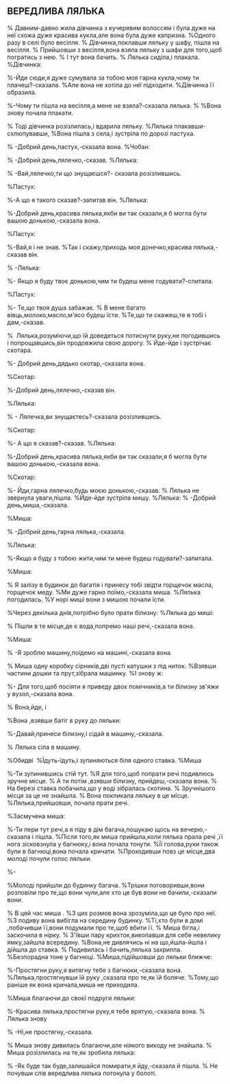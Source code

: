 ## ВЕРЕДЛИВА ЛЯЛЬКА

% Давним-давно жила дівчинка з кучерявим волоссям і була дуже на неї схожа дуже красива кукла,але вона була дуже капризна.
%Одного разу в селі було весілля.
% Дівчинка,поклавши ляльку у шафу, пішла на весілля.
% Прийшовши з весілля,вона взяла ляльку з шафи для того,щоб погратись з нею.
% І тут вона бачить.
% Лялька сиділа,і плакала.
%Дівчинка:

%-Йди сюди,я дуже сумувала за тобою моя гарна кукла,чому ти плачеш?-сказала.
%Але вона не хотіла до неї підходити.
%Дівчинка її образила.

%-Чому ти пішла на весілля,а мене не взяла?-сказала лялька.
%
%Вона знову почала плакати.

% Тоді дівчинка розізлилась,і вдарила ляльку.
%Лялька плакавши-схлюпувавши,
%Вона пішла з села,і зустріла по дорозі пастуха.

% -Добрий день,пастух,-сказала вона.
%Чобан:

% -Добрий день,лялечко,-сказав.
%Лялька:

% -Вай,лялечко,ти що знущаєшся?- сказала розізлившись.

%Пастух:

%-А що я такого сказав?-запитав він.
%Лялька:

%-Добрий день,красива лялька,якби ви так сказали,я б могла бути вашою донькою,-сказала вона.

%Пастух:

%-Вай,я і не знав.
%Так і скажу,приходь моя донечко,красива лялька,-сказав він.

% -Лялька:

%- Якщо я буду твоє донькою,чим ти будеш мене годувати?-спитала.

%Пастух:

%- Те,що твоя душа забажає.
% В мене багато вівць,молоко,масло,м'ясо будеш їсти.
%Те,що ти скажеш,те я тобі і дам,-сказав.

%  Лялька,розуміючи,що їй доведеться потиснути руку,не погодившись і попрощавшись,він продовжила свою дорогу.
% Йде-йде і зустрічає скотара.

%- Добрий день,дядько скотар,-сказала вона.

%Скотар:

%-Добрий день,лялечко,-сказав він.

%Лялька:

% - Лялечка,ви знущаєтесь?-сказала розізлившись.

%Скотар:

%- А що я сказав?-сказав.
%Лялька:

%-Добрий день,красива лялька,якби ви так сказали,я б могла бути вашою донькою,-сказала вона.

%Скотар:

%- Йди,гарна лялечко,будь моєю донькою,-сказав.
% Лялька не звернула уваги,пішла.
%Йде-йде зустріла мишу.
%Лялька:
% -Добрий день,миша,-сказала.

%Миша:

% -Добрий день,гарна лялька,-сказала.

%Лялька:

%-Якщо я буду з тобою жити,чим ти мене будеш годувати?-запитала.

%Миша:

% Я залізу в будинок до багатія і принесу тобі звідти горщечок масла, горщечок меду.
%Ми дуже гарно поїмо,-сказала миша.
%Лялька погодилась.
%У норі миші вони з мишою почали їсти.

%Через декілька днів,потрібно було прати білизну:
%Лялька до миші:

% Пішли в те місце,де є вода,попремо наші речі,-сказала вона.

%Миша:

% -Я зроблю машину,поїдемо на машині,-сказала вона.

% Миша одну коробку сірників,дві пусті катушки з під ниток.
%Взявши частини дошки та прут,зібрала машинку.
%І знову ж:

%- Для того,щоб посіяти я приведу двох помічників,а ти білизну зв'яжи у вузол,-сказала вона.

% Вона,йде, і 

%Вона ,взявши батіг в руку до ляльки:

%-Давай,принеси білизну,і сідай в машину,-сказала.

% Лялька сіла в машину.

%Обидві 
%Їдуть-їдуть,і зупиняються біля одного ставка.
%Миша

%-Ти зупинившись стій тут.
%Я для того,щоб попрати речі подивлюсь зручне місце.
% А ти потім ,взявши білизну, прийдеш,-сказала вона.
% На березі ставка побачила,що у воді зібралась скотина.
% Зручнішого місця за це не знайшла.
% Вона покликала ляльку в це місце.
%Лялька,прийшовши, почала прати речі.

%Засмучена миша:

%-Ти пери тут речі,а я піду в дім багача,пошукаю щось на вечерю,-сказала і пішла.
%Після того,як миша прийшла,коли лялька прала речі ,її нога зісковзнула у багнюку,і вона почала тонути.
%Її голова,руки також були в багнюці,вона почала кричати.
%Проходивши повз це місце,два молоді почули голос ляльки.

%-

%Молоді прийшли до будинку багача.
%Трішки поговоривши,вони розповіли про те,що вони чули,але хто це був вони не бачили,-сказали вони.

% В цей час миша .
%З цих розмов вона зрозуміла,що це було про неї.
%З подиву вона вибігла на середину будинку.
%Ті,хто були в домі ,побачивши її,вони подумали про те,щоб вбити її.
% Миша бігла,і заскочила в нірку.
% З'ївши пару крихток,викопавши для себе невелику ямку,зайшла всередину.
%Вона,не дивлячись ні на що,йшла-йшла і дійшла до ставка.
% Подивилась і бачить,лялька захрипла.
%Безпорадна тоне у багнюці.
%Миша,підійшовши до ляльки ближче:

%-Простягни руку,я витягну тебе з багнюки,-сказала вона.
%Лялька,простягнувши їй руку ,сказала про те,як їй боляче.
%Тому,що раніше як вона кричала,миша не приходила.

%Миша благаючи до своєї подруги ляльки:

%-Красива лялька,простягни руку,я тебе врятую,-сказала вона.
% Лялька знову 

% -Ні,не простягну,-сказала.

% Миша знову дивилась благаючи,але ніякого виходу не знайшла.
% Миша розізлилась на те,як зробила лялька:

% -Як буде так буде,залишайся помирати,я йду,-сказала й пішла.
% Не почувши слів вередлива лялька потонула у болоті.